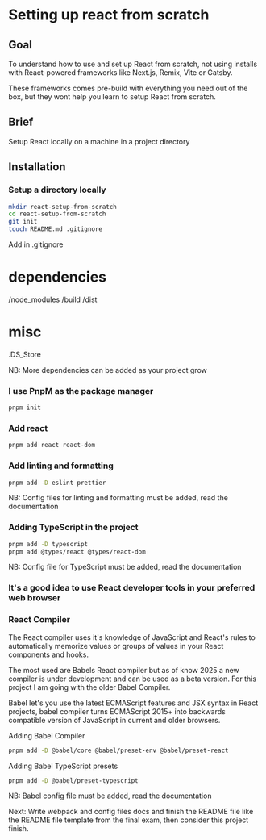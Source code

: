 # Setting up  react from scratch

## Goal

To understand how to use and set up React from scratch, not using installs 
with React-powered frameworks like Next.js, Remix, Vite or Gatsby.

These frameworks comes pre-build with everything you need out of the box, but they wont
help you learn to setup React from scratch.

## Brief

Setup React locally on a machine in a project directory

## Installation

### Setup a directory locally
```bash
mkdir react-setup-from-scratch
cd react-setup-from-scratch
git init
touch README.md .gitignore
```
Add in .gitignore
# dependencies
/node_modules
/build
/dist
# misc
.DS_Store

NB: More dependencies can be added as your project grow 

### I use PnpM as the package manager 
```bash
pnpm init
```
### Add react
```bash
pnpm add react react-dom
```

### Add linting and formatting
```bash
pnpm add -D eslint prettier
```
NB: Config files for linting and formatting must be added, read the documentation 

### Adding TypeScript in the project
```bash
pnpm add -D typescript
pnpm add @types/react @types/react-dom
```
NB: Config file for TypeScript must be added, read the documentation 

### It's a good idea to use React developer tools in your preferred web browser

### React Compiler

The React compiler uses it's knowledge of JavaScript and React's rules to
automatically memorize values or groups of values in your React components and
hooks. 

The most used are Babels React compiler but as of know 2025 a new compiler is
under development and can be used as a beta version. For this project I am going
with the older Babel Compiler.

Babel let's you use the latest ECMAScript features and JSX syntax in React
projects, babel compiler turns ECMAScript 2015+ into backwards compatible
version of JavaScript in current and older browsers.

Adding Babel Compiler 
```bash
pnpm add -D @babel/core @babel/preset-env @babel/preset-react 
```

Adding Babel TypeScript presets
```bash
pnpm add -D @babel/preset-typescript 
```

NB: Babel config file must be added, read the documentation

Next: Write webpack and config files docs and finish the README file like the
README file template from the final exam, then consider this project finish.
